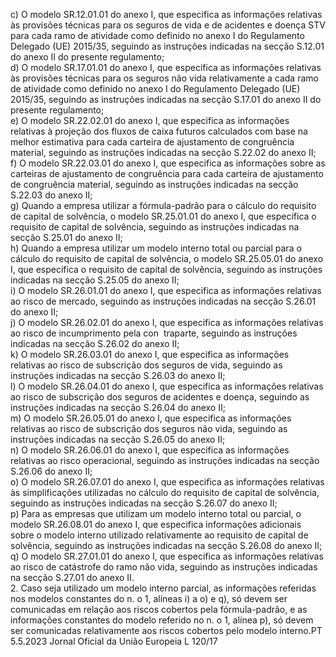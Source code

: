  
c) O modelo SR.12.01.01 do anexo I, que especifica as informações relativas às provisões técnicas para os seguros de 
vida e de acidentes e doença STV para cada ramo de atividade como definido no anexo I do Regulamento Delegado 
(UE) 2015/35, seguindo as instruções indicadas na secção S.12.01 do anexo II do presente regulamento;  
d) O modelo SR.17.01.01 do anexo I, que especifica as informações relativas às provisões técnicas para os seguros não 
vida relativamente a cada ramo de atividade como definido no anexo I do Regulamento Delegado (UE) 2015/35, 
seguindo as instruções indicadas na secção S.17.01 do anexo II do presente regulamento;  
e) O modelo SR.22.02.01 do anexo I, que especifica as informações relativas à projeção dos fluxos de caixa futuros 
calculados com base na melhor estimativa para cada carteira de ajustamento de congruência material, seguindo as 
instruções indicadas na secção S.22.02 do anexo II;  
f) O modelo SR.22.03.01 do anexo I, que especifica as informações sobre as carteiras de ajustamento de congruência 
para cada carteira de ajustamento de congruência material, seguindo as instruções indicadas na secção S.22.03 do 
anexo II;  
g) Quando a empresa utilizar a fórmula-padrão para o cálculo do requisito de capital de solvência, o modelo 
SR.25.01.01 do anexo I, que especifica o requisito de capital de solvência, seguindo as instruções indicadas na 
secção S.25.01 do anexo II;  
h) Quando a empresa utilizar um modelo interno total ou parcial para o cálculo do requisito de capital de solvência, o 
modelo SR.25.05.01 do anexo I, que especifica o requisito de capital de solvência, seguindo as instruções indicadas 
na secção S.25.05 do anexo II;  
i) O modelo SR.26.01.01 do anexo I, que especifica as informações relativas ao risco de mercado, seguindo as 
instruções indicadas na secção S.26.01 do anexo II;  
j) O modelo SR.26.02.01 do anexo I, que especifica as informações relativas ao risco de incumprimento pela con ­
traparte, seguindo as instruções indicadas na secção S.26.02 do anexo II;  
k) O modelo SR.26.03.01 do anexo I, que especifica as informações relativas ao risco de subscrição dos seguros de 
vida, seguindo as instruções indicadas na secção S.26.03 do anexo II;  
l) O modelo SR.26.04.01 do anexo I, que especifica as informações relativas ao risco de subscrição dos seguros de 
acidentes e doença, seguindo as instruções indicadas na secção S.26.04 do anexo II;  
m) O modelo SR.26.05.01 do anexo I, que especifica as informações relativas ao risco de subscrição dos seguros não 
vida, seguindo as instruções indicadas na secção S.26.05 do anexo II;  
n) O modelo SR.26.06.01 do anexo I, que especifica as informações relativas ao risco operacional, seguindo as 
instruções indicadas na secção S.26.06 do anexo II;  
o) O modelo SR.26.07.01 do anexo I, que especifica as informações relativas às simplificações utilizadas no cálculo do 
requisito de capital de solvência, seguindo as instruções indicadas na secção S.26.07 do anexo II;  
p) Para as empresas que utilizam um modelo interno total ou parcial, o modelo SR.26.08.01 do anexo I, que especifica 
informações adicionais sobre o modelo interno utilizado relativamente ao requisito de capital de solvência, seguindo 
as instruções indicadas na secção S.26.08 do anexo II;  
q) O modelo SR.27.01.01 do anexo I, que especifica as informações relativas ao risco de catástrofe do ramo não vida, 
seguindo as instruções indicadas na secção S.27.01 do anexo II.  
2. Caso seja utilizado um modelo interno parcial, as informações referidas nos modelos constantes do n.  o 1, alíneas i) 
a o) e q), só devem ser comunicadas em relação aos riscos cobertos pela fórmula-padrão, e as informações constantes do 
modelo referido no n.  o 1, alínea p), só devem ser comunicadas relativamente aos riscos cobertos pelo modelo interno.PT  5.5.2023 Jornal Oficial da União Europeia L 120/17